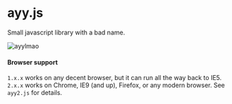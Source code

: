 # ayy.js
Small javascript library with a bad name.

![ayylmao](https://i.imgur.com/Y5ycwfM.jpg)

#### Browser support
`1.x.x` works on any decent browser, but it can run all the way back to IE5.
`2.x.x` works on Chrome, IE9 (and up), Firefox, or any modern browser. See `ayy2.js` for details.
